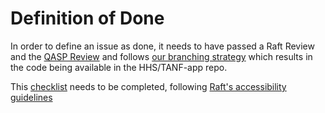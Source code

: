 # **Definition of Done**
In order to define an issue as done, it needs to have passed a Raft Review and the [QASP Review](../Quality-Expectations.md) and follows [our branching strategy](../Branching-Strategy.md) which results in the code being available in the HHS/TANF-app repo.

This [checklist](../../Technical-Documentation/qasp-operational-checklist.md) needs to be completed, following [Raft's accessibility guidelines](../../Technical-Documentation/rafts-accessibility-dos-and-donts.md)
